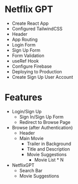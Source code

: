 # Netflix GPT

- Create React App
- Configured TailwindCSS
- Header
- App Routing 
- Login Form
- Sign Up Form
- Form Validation
- useRef Hook
- Configure Firebase
- Deploying to Production
- Create Sign Up User Account

# Features

- Login/Sign Up
  - Sign In/Sign Up Form
  - Redirect to Browse Page
- Browse (after Authentication)
  - Header
  - Main Movie
    - Trailer in Background
    - Title and Description
    - Movie Suggestions
      - Movie List \* N
- NetflixGPT
  - Search Bar
  - Movie Suggestions
